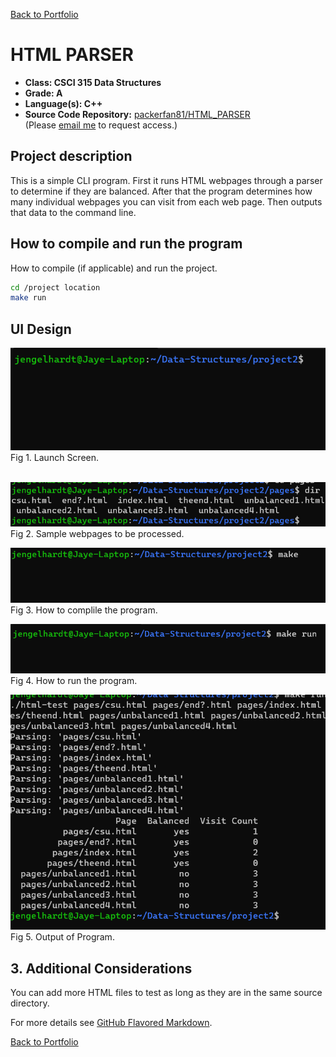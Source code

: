 [Back to Portfolio](./)

HTML PARSER
===============

-   **Class: CSCI 315 Data Structures**
-   **Grade: A**
-   **Language(s): C++** 
-   **Source Code Repository:** [packerfan81/HTML_PARSER](https://github.com/Packerfan81/Data-Structures/tree/master/project2)  
    (Please [email me](mailto:jeengelhardt@csustudent.net?subject=GitHub%20Access) to request access.)

## Project description

 This is a simple CLI program.  First it runs HTML webpages through a parser to determine if they are balanced.  After that the program determines how many individual webpages you can visit from each web page.  Then outputs that data to the command line.


## How to compile and run the program

How to compile (if applicable) and run the project.

```bash
cd /project location
make run
```

## UI Design


![screenshot](images/OpeningScreen.png)  
Fig 1. Launch Screen.
<br> <br />

![screenshot](images/Webpages.png)  
Fig 2. Sample webpages to be processed.



![screenshot](images/Build.png)  
Fig 3. How to complile the program.



![screenshot](images/Run.png)  
Fig 4. How to run the program.


![screenshot](images/Output.png)  
Fig 5. Output of Program.

## 3. Additional Considerations

You can add more HTML files to test as long as they are in the same source directory.

For more details see [GitHub Flavored Markdown](https://guides.github.com/features/mastering-markdown/).

[Back to Portfolio](./)
